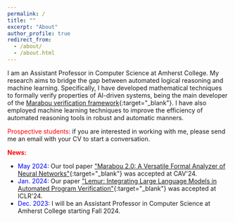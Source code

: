 ```yaml
---
permalink: /
title: ""
excerpt: "About"
author_profile: true
redirect_from: 
  - /about/
  - /about.html
---
```


I am an Assistant Professor in Computer Science at Amherst College. My research aims to bridge the gap between automated logical reasoning and machine learning. Specifically, I have developed mathematical techniques to formally verify properties of AI-driven systems, being the main developer of the [Marabou verification framework](https://github.com/NeuralNetworkVerification/Marabou){:target="_blank"}. I have also employed machine learning techniques to improve the efficiency of automated reasoning tools in robust and automatic manners. 

<span style="color:red">Prospective students</span>: if you are interested in working with me, please send me an email with your CV to start a conversation.

<span style="color:red">**News:**</span>
- <span style="color:blue">May 2024</span>: Our tool paper ["Marabou 2.0: A Versatile Formal Analyzer of Neural Networks"](https://arxiv.org/abs/2401.14461){:target="_blank"} was accepted at CAV'24.
- <span style="color:blue">Jan. 2024</span>: Our paper ["Lemur: Integrating Large Language Models in Automated Program Verification"](https://arxiv.org/abs/2310.04870){:target="_blank"} was accepted at ICLR'24.
- <span style="color:blue">Dec. 2023</span>: I will be an Assistant Professor in Computer Science at Amherst College starting Fall 2024.
